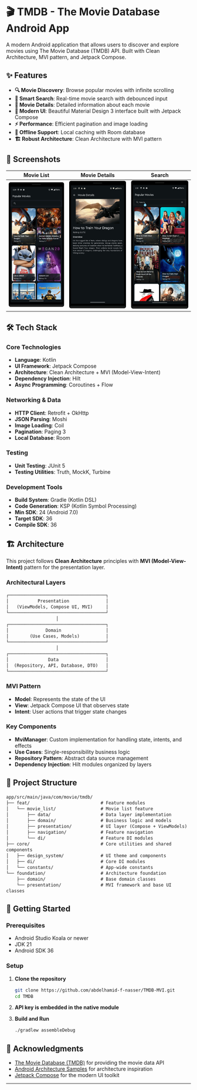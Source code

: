 # 🎬 TMDB - The Movie Database Android App

A modern Android application that allows users to discover and explore movies using The Movie Database (TMDB) API. Built with Clean Architecture, MVI pattern, and Jetpack Compose.

## ✨ Features

- **🔍 Movie Discovery**: Browse popular movies with infinite scrolling
- **🔎 Smart Search**: Real-time movie search with debounced input
- **📱 Movie Details**: Detailed information about each movie
- **🎨 Modern UI**: Beautiful Material Design 3 interface built with Jetpack Compose
- **⚡ Performance**: Efficient pagination and image loading
- **🔄 Offline Support**: Local caching with Room database
- **🏗️ Robust Architecture**: Clean Architecture with MVI pattern

## 📱 Screenshots

| Movie List | Movie Details | Search |
|------------|---------------|--------|
| ![Movie List](docs/images/movie_list.png) | ![Movie Details](docs/images/movie_details.png) | ![Search](docs/images/search.png) |

## 🛠️ Tech Stack

### **Core Technologies**
- **Language**: Kotlin
- **UI Framework**: Jetpack Compose
- **Architecture**: Clean Architecture + MVI (Model-View-Intent)
- **Dependency Injection**: Hilt
- **Async Programming**: Coroutines + Flow

### **Networking & Data**
- **HTTP Client**: Retrofit + OkHttp
- **JSON Parsing**: Moshi
- **Image Loading**: Coil
- **Pagination**: Paging 3
- **Local Database**: Room

### **Testing**
- **Unit Testing**: JUnit 5
- **Testing Utilities**: Truth, MockK, Turbine

### **Development Tools**
- **Build System**: Gradle (Kotlin DSL)
- **Code Generation**: KSP (Kotlin Symbol Processing)
- **Min SDK**: 24 (Android 7.0)
- **Target SDK**: 36
- **Compile SDK**: 36

## 🏗️ Architecture

This project follows **Clean Architecture** principles with **MVI (Model-View-Intent)** pattern for the presentation layer.

### **Architectural Layers**

```
┌─────────────────────────────────────┐
│           Presentation              │
│   (ViewModels, Compose UI, MVI)     │
└─────────────────────────────────────┘
                   │
┌─────────────────────────────────────┐
│              Domain                 │
│        (Use Cases, Models)          │
└─────────────────────────────────────┘
                   │
┌─────────────────────────────────────┐
│               Data                  │
│  (Repository, API, Database, DTO)   │
└─────────────────────────────────────┘
```

### **MVI Pattern**
- **Model**: Represents the state of the UI
- **View**: Jetpack Compose UI that observes state
- **Intent**: User actions that trigger state changes

### **Key Components**
- **MviManager**: Custom implementation for handling state, intents, and effects
- **Use Cases**: Single-responsibility business logic
- **Repository Pattern**: Abstract data source management
- **Dependency Injection**: Hilt modules organized by layers

## 📁 Project Structure

```
app/src/main/java/com/movie/tmdb/
├── feat/                           # Feature modules
│   └── movie_list/                 # Movie list feature
│       ├── data/                   # Data layer implementation
│       ├── domain/                 # Business logic and models
│       ├── presentation/           # UI layer (Compose + ViewModels)
│       ├── navigation/             # Feature navigation
│       └── di/                     # Feature DI modules
├── core/                           # Core utilities and shared components
│   ├── design_system/              # UI theme and components
│   ├── di/                         # Core DI modules
│   └── constants/                  # App-wide constants
└── foundation/                     # Architecture foundation
    ├── domain/                     # Base domain classes
    └── presentation/               # MVI framework and base UI classes
```

## 🚀 Getting Started

### **Prerequisites**
- Android Studio Koala or newer
- JDK 21
- Android SDK 36

### **Setup**
1. **Clone the repository**
   ```bash
   git clone https://github.com/abdelhamid-f-nasser/TMDB-MVI.git
   cd TMDB
   ```

2. **API key is embedded in the native module**

3. **Build and Run**
   ```bash
   ./gradlew assembleDebug
   ```

## 🙏 Acknowledgments

- [The Movie Database (TMDB)](https://www.themoviedb.org/) for providing the movie data API
- [Android Architecture Samples](https://github.com/android/architecture-samples) for architecture inspiration
- [Jetpack Compose](https://developer.android.com/jetpack/compose) for the modern UI toolkit

---
